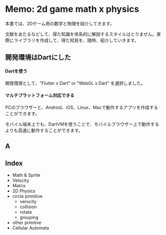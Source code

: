# Memo: 2d game math x physics

本書では、2Dゲーム用の数学と物理を紹介してきます。

文献をあたるなどして、得た知識を体系的に解説するスタイルはとりません。実際にライブラリを作成して、得た知見を、随時、紹介していきます。



## 開発環境はDartにした
#### Dartを使う
開発環境として、"Flutter x Dart" or "WebGL x Dart" を選択しました。

#### マルチプラットフォーム対応できる
PCのブラウザーと、Android、iOS、Linux、Macで動作するアプリを作成することができます。　

モバイル端末上でも、DartVMを使うことで、モバイルブラウザー上で動作するよりも高速に動作することができます。


## A

## Index
* Math & Sprite 
 * Velocity
 * Matrix 
* 2D Physics
 * circle primitive
   * verocity
   * collision
   * rotate
   * grouping
  * other primitve
* Cellular Automata
